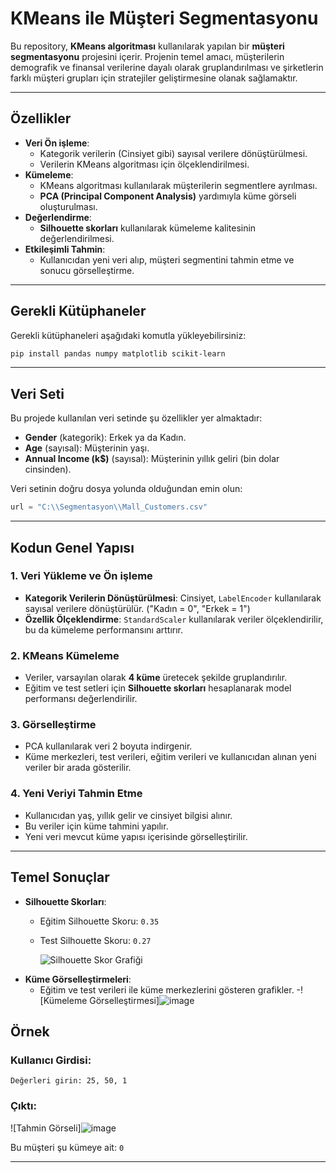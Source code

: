 # KMeans ile Müşteri Segmentasyonu

Bu repository, **KMeans algoritması** kullanılarak yapılan bir **müşteri segmentasyonu** projesini içerir. Projenin temel amacı, müşterilerin demografik ve finansal verilerine dayalı olarak gruplandırılması ve şirketlerin farklı müşteri grupları için stratejiler geliştirmesine olanak sağlamaktır.

---

## Özellikler

- **Veri Ön işleme**:
  - Kategorik verilerin (Cinsiyet gibi) sayısal verilere dönüştürülmesi.
  - Verilerin KMeans algoritması için ölçeklendirilmesi.
- **Kümeleme**:
  - KMeans algoritması kullanılarak müşterilerin segmentlere ayrılması.
  - **PCA (Principal Component Analysis)** yardımıyla küme görseli oluşturulması.
- **Değerlendirme**:
  - **Silhouette skorları** kullanılarak kümeleme kalitesinin değerlendirilmesi.
- **Etkileşimli Tahmin**:
  - Kullanıcıdan yeni veri alıp, müşteri segmentini tahmin etme ve sonucu görselleştirme.

---

## Gerekli Kütüphaneler

Gerekli kütüphaneleri aşağıdaki komutla yükleyebilirsiniz:

```bash
pip install pandas numpy matplotlib scikit-learn
```

---

## Veri Seti

Bu projede kullanılan veri setinde şu özellikler yer almaktadır:
- **Gender** (kategorik): Erkek ya da Kadın.
- **Age** (sayısal): Müşterinin yaşı.
- **Annual Income (k$)** (sayısal): Müşterinin yıllık geliri (bin dolar cinsinden).

Veri setinin doğru dosya yolunda olduğundan emin olun:

```python
url = "C:\\Segmentasyon\\Mall_Customers.csv"
```

---

## Kodun Genel Yapısı

### 1. Veri Yükleme ve Ön işleme
- **Kategorik Verilerin Dönüştürülmesi**:
  Cinsiyet, `LabelEncoder` kullanılarak sayısal verilere dönüştürülür. ("Kadın = 0", "Erkek = 1")
- **Özellik Ölçeklendirme**:
  `StandardScaler` kullanılarak veriler ölçeklendirilir, bu da kümeleme performansını arttırır.

### 2. KMeans Kümeleme
- Veriler, varsayılan olarak **4 küme** üretecek şekilde gruplandırılır.
- Eğitim ve test setleri için **Silhouette skorları** hesaplanarak model performansı değerlendirilir.

### 3. Görselleştirme
- PCA kullanılarak veri 2 boyuta indirgenir.
- Küme merkezleri, test verileri, eğitim verileri ve kullanıcıdan alınan yeni veriler bir arada gösterilir.

### 4. Yeni Veriyi Tahmin Etme
- Kullanıcıdan yaş, yıllık gelir ve cinsiyet bilgisi alınır.
- Bu veriler için küme tahmini yapılır.
- Yeni veri mevcut küme yapısı içerisinde görselleştirilir.

---

## Temel Sonuçlar

- **Silhouette Skorları**:
  - Eğitim Silhouette Skoru: `0.35`
  - Test Silhouette Skoru: `0.27`
    
    ![Silhouette Skor Grafiği](https://github.com/user-attachments/assets/4b599b5d-e434-4515-a6fb-b89a17a7d78f)
- **Küme Görselleştirmeleri**:
  - Eğitim ve test verileri ile küme merkezlerini gösteren grafikler.
  -![Kümeleme Görselleştirmesi]![image](https://github.com/user-attachments/assets/d6eb2e70-ebd6-481d-b826-f906d8b96e9a)


## Örnek

### Kullanıcı Girdisi:
```
Değerleri girin: 25, 50, 1
```

### Çıktı:

![Tahmin Görseli]![image](https://github.com/user-attachments/assets/5a21e56b-3f06-4ab8-9744-110910687c40)

Bu müşteri şu kümeye ait: `0`

---

